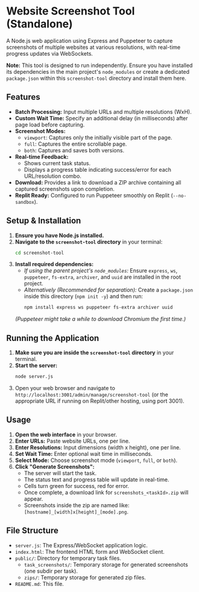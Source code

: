# Website Screenshot Tool (Standalone)

A Node.js web application using Express and Puppeteer to capture screenshots of multiple websites at various resolutions, with real-time progress updates via WebSockets.

**Note:** This tool is designed to run independently. Ensure you have installed its dependencies in the main project's `node_modules` or create a dedicated `package.json` within this `screenshot-tool` directory and install them here.

## Features

*   **Batch Processing:** Input multiple URLs and multiple resolutions (WxH).
*   **Custom Wait Time:** Specify an additional delay (in milliseconds) after page load before capturing.
*   **Screenshot Modes:**
    *   `viewport`: Captures only the initially visible part of the page.
    *   `full`: Captures the entire scrollable page.
    *   `both`: Captures and saves both versions.
*   **Real-time Feedback:**
    *   Shows current task status.
    *   Displays a progress table indicating success/error for each URL/resolution combo.
*   **Download:** Provides a link to download a ZIP archive containing all captured screenshots upon completion.
*   **Replit Ready:** Configured to run Puppeteer smoothly on Replit (`--no-sandbox`).

## Setup & Installation

1.  **Ensure you have Node.js installed.**
2.  **Navigate to the `screenshot-tool` directory** in your terminal:
    ```bash
    cd screenshot-tool
    ```
3.  **Install required dependencies:**
    *   *If using the parent project's `node_modules`:* Ensure `express`, `ws`, `puppeteer`, `fs-extra`, `archiver`, and `uuid` are installed in the root project.
    *   *Alternatively (Recommended for separation):* Create a `package.json` inside this directory (`npm init -y`) and then run:
        ```bash
        npm install express ws puppeteer fs-extra archiver uuid
        ```
    *(Puppeteer might take a while to download Chromium the first time.)*

## Running the Application

1.  **Make sure you are inside the `screenshot-tool` directory** in your terminal.
2.  **Start the server:**
    ```bash
    node server.js
    ```
3.  Open your web browser and navigate to `http://localhost:3001/admin/manage/screenshot-tool` (or the appropriate URL if running on Replit/other hosting, using port 3001).

## Usage

1.  **Open the web interface** in your browser.
2.  **Enter URLs:** Paste website URLs, one per line.
3.  **Enter Resolutions:** Input dimensions (width x height), one per line.
4.  **Set Wait Time:** Enter optional wait time in milliseconds.
5.  **Select Mode:** Choose screenshot mode (`viewport`, `full`, or `both`).
6.  **Click "Generate Screenshots":**
    *   The server will start the task.
    *   The status text and progress table will update in real-time.
    *   Cells turn green for success, red for error.
    *   Once complete, a download link for `screenshots_<taskId>.zip` will appear.
    *   Screenshots inside the zip are named like: `[hostname]_[width]x[height]_[mode].png`.

## File Structure

*   `server.js`: The Express/WebSocket application logic.
*   `index.html`: The frontend HTML form and WebSocket client.
*   `public/`: Directory for temporary task files.
    *   `task_screenshots/`: Temporary storage for generated screenshots (one subdir per task).
    *   `zips/`: Temporary storage for generated zip files.
*   `README.md`: This file. 
